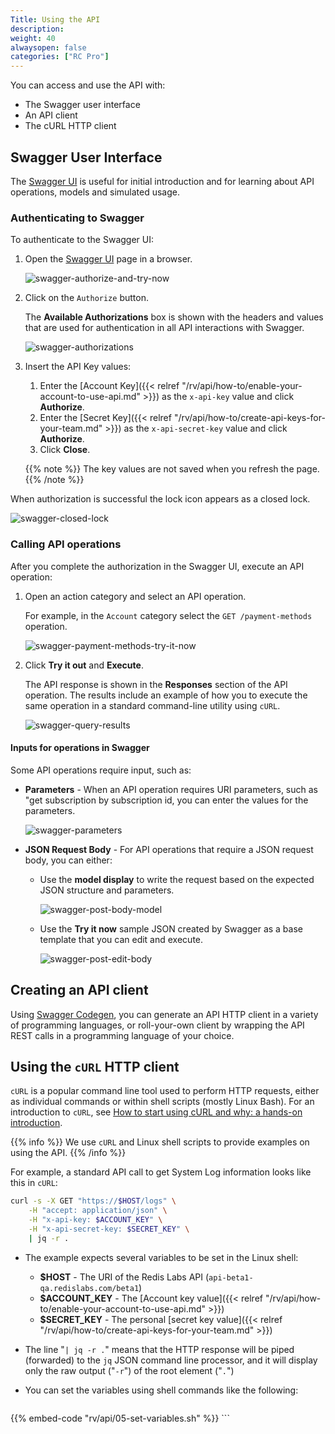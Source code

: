 ```yaml
---
Title: Using the API
description: 
weight: 40
alwaysopen: false
categories: ["RC Pro"]
---
```


You can access and use the API with:

- The Swagger user interface
- An API client
- The cURL HTTP client

## Swagger User Interface

The [Swagger UI](https://api-beta1-qa.redislabs.com/beta1/swagger-ui.html) is useful for initial introduction
and for learning about API operations, models and simulated usage.

### Authenticating to Swagger

To authenticate to the Swagger UI:

1. Open the [Swagger UI](https://api-beta1-qa.redislabs.com/beta1/swagger-ui.html) page in a browser.

    ![swagger-authorize-and-try-now](/images/rv/api/swagger-authorize-and-try-now.png)

1. Click on the `Authorize` button.

    The **Available Authorizations** box is shown with the headers and values that are used for authentication in all API interactions with Swagger.

    ![swagger-authorizations](/images/rv/api/swagger-authorizations.png)

1. Insert the API Key values:

    1. Enter the [Account Key]({{< relref "/rv/api/how-to/enable-your-account-to-use-api.md" >}}) as the `x-api-key` value and click **Authorize**.
    1. Enter the [Secret Key]({{< relref "/rv/api/how-to/create-api-keys-for-your-team.md" >}}) as the `x-api-secret-key` value and click **Authorize**.
    1. Click **Close**.

    {{% note %}}
The key values are not saved when you refresh the page.
    {{% /note %}}

When authorization is successful the lock icon appears as a closed lock.

![swagger-closed-lock](/images/rv/api/swagger-closed-lock.png)

### Calling API operations

After you complete the authorization in the Swagger UI, execute an API operation:

1. Open an action category and select an API operation.

    For example, in the `Account` category select the `GET /payment-methods` operation.

    ![swagger-payment-methods-try-it-now](/images/rv/api/swagger-payment-methods-try-it-now.png)

1. Click **Try it out** and **Execute**.

    The API response is shown in the **Responses** section of the API operation.
    The results include an example of how you to execute the same operation in a standard command-line utility using `cURL`.

    ![swagger-query-results](/images/rv/api/swagger-query-results.png)

#### Inputs for operations in Swagger

Some API operations require input, such as:

- **Parameters** - When an API operation requires URI parameters, such as "get subscription by subscription id,
you can enter the values for the parameters.

    ![swagger-parameters](/images/rv/api/swagger-parameters.png)

- **JSON Request Body** - For API operations that require a JSON request body, you can either:

    - Use the **model display** to write the request based on the expected JSON structure and parameters.

        ![swagger-post-body-model](/images/rv/api/swagger-post-body-model.png)

    - Use the **Try it now** sample JSON created by Swagger as a base template that you can edit and execute.

        ![swagger-post-edit-body](/images/rv/api/swagger-post-edit-body.png)

## Creating an API client

Using [Swagger Codegen](https://swagger.io/tools/swagger-codegen/),
you can generate an API HTTP client in a variety of programming languages,
or roll-your-own client by wrapping the API REST calls in a programming language of your choice.

## Using the `cURL` HTTP client

`cURL` is a popular command line tool used to perform HTTP requests,
either as individual commands or within shell scripts (mostly Linux Bash).
For an introduction to `cURL`, see [How to start using cURL and why: a hands-on introduction](https://medium.freecodecamp.org/how-to-start-using-cURL-and-why-a-hands-on-introduction-ea1c913caaaa).

{{% info %}}
We use `cURL` and Linux shell scripts to provide examples on using the API.
{{% /info %}}

For example, a standard API call to get System Log information looks like this in `cURL`:

```bash
curl -s -X GET "https://$HOST/logs" \
    -H "accept: application/json" \
    -H "x-api-key: $ACCOUNT_KEY" \
    -H "x-api-secret-key: $SECRET_KEY" \
    | jq -r .
```

- The example expects several variables to be set in the Linux shell:

    - **$HOST** - The URI of the Redis Labs API (`api-beta1-qa.redislabs.com/beta1`)
    - **$ACCOUNT_KEY** - The [Account key value]({{< relref "/rv/api/how-to/enable-your-account-to-use-api.md" >}})
    - **$SECRET_KEY** - The personal [secret key value]({{< relref "/rv/api/how-to/create-api-keys-for-your-team.md" >}})

- The line "`| jq -r .`" means that the HTTP response will be piped (forwarded) to the `jq` JSON command line processor, and it will display only the raw output ("`-r`") of the root element ("`.`")
- You can set the variables using shell commands like the following:

    ```shell
{{% embed-code "rv/api/05-set-variables.sh" %}}
    ```
